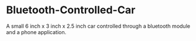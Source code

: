 # Bluetooth-Controlled-Car
A small 6 inch x 3 inch x 2.5 inch car controlled through a bluetooth module and a phone application.
